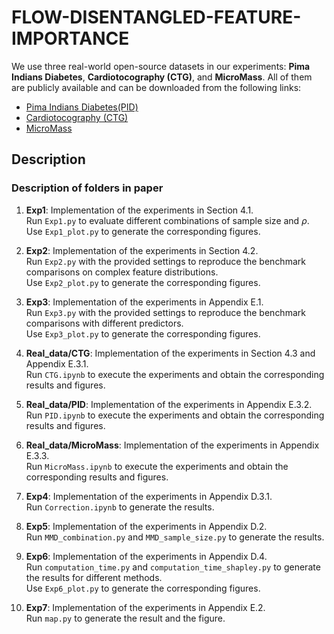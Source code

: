 # FLOW-DISENTANGLED-FEATURE-IMPORTANCE
We use three real-world open-source datasets in our experiments: **Pima Indians Diabetes**, **Cardiotocography (CTG)**, and **MicroMass**. All of them are publicly available and can be downloaded from the following links:  

- [Pima Indians Diabetes(PID)](https://www.kaggle.com/datasets/uciml/pima-indians-diabetes-database)  
- [Cardiotocography (CTG)](https://archive.ics.uci.edu/dataset/193/cardiotocography)  
- [MicroMass](https://archive.ics.uci.edu/dataset/253/micromass)  

## Description
### Description of folders in **paper**
1. **Exp1**: Implementation of the experiments in Section 4.1.  
   Run `Exp1.py` to evaluate different combinations of sample size and $\rho$.  
   Use `Exp1_plot.py` to generate the corresponding figures.

2. **Exp2**: Implementation of the experiments in Section 4.2.  
   Run `Exp2.py` with the provided settings to reproduce the benchmark comparisons on complex feature distributions.  
   Use `Exp2_plot.py` to generate the corresponding figures.

3. **Exp3**: Implementation of the experiments in Appendix E.1.  
   Run `Exp3.py` with the provided settings to reproduce the benchmark comparisons with different predictors.  
   Use `Exp3_plot.py` to generate the corresponding figures.

4. **Real_data/CTG**: Implementation of the experiments in Section 4.3 and Appendix E.3.1.  
   Run `CTG.ipynb` to execute the experiments and obtain the corresponding results and figures.

5. **Real_data/PID**: Implementation of the experiments in Appendix E.3.2.  
   Run `PID.ipynb` to execute the experiments and obtain the corresponding results and figures.

6. **Real_data/MicroMass**: Implementation of the experiments in Appendix E.3.3.  
   Run `MicroMass.ipynb` to execute the experiments and obtain the corresponding results and figures.

7. **Exp4**: Implementation of the experiments in Appendix D.3.1.  
   Run `Correction.ipynb` to generate the results.

8. **Exp5**: Implementation of the experiments in Appendix D.2.  
   Run `MMD_combination.py` and `MMD_sample_size.py` to generate the results.

9. **Exp6**: Implementation of the experiments in Appendix D.4.  
   Run `computation_time.py` and `computation_time_shapley.py` to generate the results for different methods.  
   Use `Exp6_plot.py` to generate the corresponding figures.

10. **Exp7**: Implementation of the experiments in Appendix E.2.  
   Run `map.py` to generate the result and the figure.



